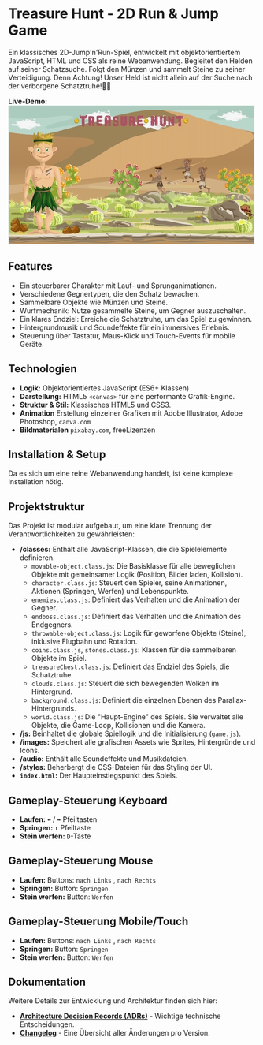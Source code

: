 # Treasure Hunt - 2D Run & Jump Game

Ein klassisches 2D-Jump'n'Run-Spiel, entwickelt mit objektorientiertem JavaScript, HTML und CSS als reine Webanwendung. 
Begleitet den Helden auf seiner Schatzsuche. Folgt den Münzen und sammelt Steine zu seiner Verteidigung. Denn Achtung! Unser Held ist nicht allein auf der Suche nach der verborgene Schatztruhe!🏴‍☠️

**Live-Demo:** [![Treasure Hunt Vorschau](https://raw.githubusercontent.com/LiaSab24/TreasureHunt/main/images/screenshot.png)](https://liasab24.github.io/TreasureHunt/)


## Features
-   Ein steuerbarer Charakter mit Lauf- und Sprunganimationen.
-   Verschiedene Gegnertypen, die den Schatz bewachen.
-   Sammelbare Objekte wie Münzen und Steine.
-   Wurfmechanik: Nutze gesammelte Steine, um Gegner auszuschalten.
-   Ein klares Endziel: Erreiche die Schatztruhe, um das Spiel zu gewinnen.
-   Hintergrundmusik und Soundeffekte für ein immersives Erlebnis.
-   Steuerung über Tastatur, Maus-Klick und Touch-Events für mobile Geräte.

## Technologien
-   **Logik:** Objektorientiertes JavaScript (ES6+ Klassen)
-   **Darstellung:** HTML5 `<canvas>` für eine performante Grafik-Engine.
-   **Struktur & Stil:** Klassisches HTML5 und CSS3.
-   **Animation** Erstellung einzelner Grafiken mit Adobe Illustrator, Adobe Photoshop, `canva.com`
-   **Bildmaterialen** `pixabay.com`, freeLizenzen

## Installation & Setup
Da es sich um eine reine Webanwendung handelt, ist keine komplexe Installation nötig.

## Projektstruktur
Das Projekt ist modular aufgebaut, um eine klare Trennung der Verantwortlichkeiten zu gewährleisten:

-   **/classes:** Enthält alle JavaScript-Klassen, die die Spielelemente definieren.
    -   `movable-object.class.js`: Die Basisklasse für alle beweglichen Objekte mit gemeinsamer Logik (Position, Bilder laden, Kollision).
    -   `character.class.js`: Steuert den Spieler, seine Animationen, Aktionen (Springen, Werfen) und Lebenspunkte.
    -   `enemies.class.js`: Definiert das Verhalten und die Animation der Gegner.
    -   `endboss.class.js`: Definiert das Verhalten und die Animation des Endgegners.
    -   `throwable-object.class.js`: Logik für geworfene Objekte (Steine), inklusive Flugbahn und Rotation.
    -   `coins.class.js`, `stones.class.js`: Klassen für die sammelbaren Objekte im Spiel.
    -   `treasureChest.class.js`: Definiert das Endziel des Spiels, die Schatztruhe.
    -   `clouds.class.js`: Steuert die sich bewegenden Wolken im Hintergrund.
    -   `background.class.js`: Definiert die einzelnen Ebenen des Parallax-Hintergrunds.
    -   `world.class.js`: Die "Haupt-Engine" des Spiels. Sie verwaltet alle Objekte, die Game-Loop, Kollisionen und die Kamera.
-   **/js:** Beinhaltet die globale Spiellogik und die Initialisierung (`game.js`).
-   **/images:** Speichert alle grafischen Assets wie Sprites, Hintergründe und Icons.
-   **/audio:** Enthält alle Soundeffekte und Musikdateien.
-   **/styles:** Beherbergt die CSS-Dateien für das Styling der UI.
-   **`index.html`:** Der Haupteinstiegspunkt des Spiels.

## Gameplay-Steuerung Keyboard
-   **Laufen:** `⬅️` / `➡️` Pfeiltasten
-   **Springen:** `⬆️` Pfeiltaste
-   **Stein werfen:** `D`-Taste
  
## Gameplay-Steuerung Mouse 
-   **Laufen:** Buttons: ` nach Links ` , `nach Rechts`
-   **Springen:** Button: `Springen`
-   **Stein werfen:** Button: `Werfen`

## Gameplay-Steuerung Mobile/Touch
-   **Laufen:** Buttons: ` nach Links ` , `nach Rechts`  
-   **Springen:** Button: `Springen`
-   **Stein werfen:** Button: `Werfen`

## Dokumentation
Weitere Details zur Entwicklung und Architektur finden sich hier:
- [**Architecture Decision Records (ADRs)**](./docs/adr/) - Wichtige technische Entscheidungen.
- [**Changelog**](./docs/CHANGELOG.md) - Eine Übersicht aller Änderungen pro Version.
